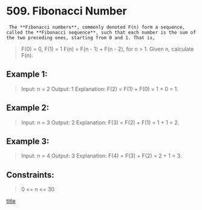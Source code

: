 # 509. Fibonacci Number

     The **Fibonacci numbers**, commonly denoted F(n) form a sequence, called the **Fibonacci sequence**, such that each number is the sum of the two preceding ones, starting from 0 and 1. That is,

> F(0) = 0, F(1) = 1
> F(n) = F(n - 1) + F(n - 2), for n > 1.
> Given n, calculate F(n).

## Example 1:

> Input: n = 2
> Output: 1
> Explanation: F(2) = F(1) + F(0) = 1 + 0 = 1.

## Example 2:

> Input: n = 3
> Output: 2
> Explanation: F(3) = F(2) + F(1) = 1 + 1 = 2.

## Example 3:

> Input: n = 4
> Output: 3
> Explanation: F(4) = F(3) + F(2) = 2 + 1 = 3.

## Constraints:

> 0 <= n <= 30

[title](https://leetcode.com/problems/fibonacci-number/)
